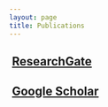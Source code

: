 ```yaml
---
layout: page
title: Publications
---
```


##  [**ResearchGate**](https://www.researchgate.net/profile/Chunlin-Song)


##  [**Google Scholar**](https://scholar.google.com/citations?user=ULVszuoAAAAJ)

